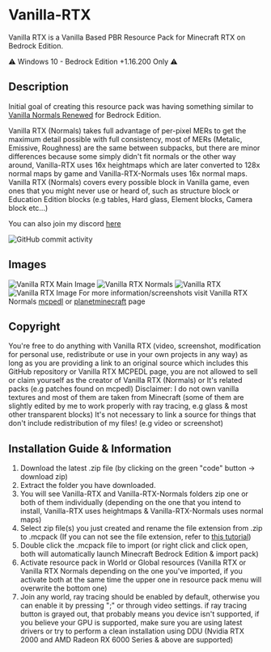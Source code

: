 # Vanilla-RTX

Vanilla RTX is a Vanilla Based PBR Resource Pack for Minecraft RTX on Bedrock Edition.

⚠️ Windows 10 - Bedrock Edition +1.16.200 Only ⚠️

## Description

Initial goal of creating this resource pack was having something similar to [Vanilla Normals Renewed](https://github.com/Poudingue/Vanilla-Normals-Renewed) for Bedrock Edition.

Vanilla RTX (Normals) takes full advantage of per-pixel MERs to get the maximum detail possible with full consistency, most of MERs (Metalic, Emissive, Roughness) are the same between subpacks, but there are minor differences because some simply didn't fit normals or the other way around, Vanilla-RTX uses 16x heightmaps which are later converted to 128x normal maps by game and Vanilla-RTX-Normals uses 16x normal maps.
Vanilla RTX (Normals) covers every possible block in Vanilla game, even ones that you might never use or heard of, such as structure block or Education Edition blocks (e.g tables, Hard glass, Element blocks, Camera block etc...)

You can also join my discord [here](https://discord.gg/A4wv4wwYud)

![GitHub commit activity](https://img.shields.io/github/commit-activity/m/CubeIR/Vanilla-RTX?style=flat-square)
## Images
![Vanilla RTX Main Image](https://user-images.githubusercontent.com/75272685/190976477-b8c8f269-1b93-429f-82b6-71aa072e63a6.png)
![Vanilla RTX Normals](https://user-images.githubusercontent.com/75272685/140548027-33e4783f-cbb5-4ec0-9e66-a7abd547ee6f.png)
![Vanilla RTX](https://user-images.githubusercontent.com/75272685/140548212-d68f6692-540a-47cc-87a4-1455dc8decc4.png)
![Vanilla RTX Image](https://user-images.githubusercontent.com/75272685/140548263-ce69c36d-e432-4f47-abd7-d8464b27d59f.png)
For more information/screenshots visit Vanilla RTX Normals [mcpedl](https://mcpedl.com/truly-vanilla-rtx/) or [planetminecraft](https://www.planetminecraft.com/texture-pack/vanilla-rtx-normals/) page

## Copyright
You're free to do anything with Vanilla RTX (video, screenshot, modification for personal use, redistribute or use in your own projects in any way) as long as you are providing a link to an original source which includes this GitHub repository or Vanilla RTX MCPEDL page, you are not allowed to sell or claim yourself as the creator of Vanilla RTX (Normals) or It's related packs (e.g patches found on mcpedl)
Disclaimer: I do not own vanilla textures and most of them are taken from Minecraft (some of them are slightly edited by me to work properly with ray tracing, e.g glass & most other transparent blocks)
It's not necessary to link a source for things that don't include redistribution of my files! (e.g video or screenshot)

## Installation Guide & Information
1. Download the latest .zip file (by clicking on the green "code" button -> download zip)
2. Extract the folder you have downloaded.
3. You will see Vanilla-RTX and Vanilla-RTX-Normals folders zip one or both of them individually (depending on the one that you intend to install, Vanilla-RTX uses heightmaps & Vanilla-RTX-Normals uses normal maps)
4. Select zip file(s) you just created and rename the file extension from .zip to .mcpack (If you can not see the file extension, refer to [this tutorial](https://www.wikihow.tech/Show-File-Extensions-on-Windows))
5. Double click the .mcpack file to import (or right click and click open, both will automatically launch Minecraft Bedrock Edition & import pack)
6. Activate resource pack in World or Global resources (Vanilla RTX or Vanilla RTX Normals depending on the one you've imported, if you activate both at the same time the upper one in resource pack menu will overwrite the bottom one)
7. Join any world, ray tracing should be enabled by default, otherwise you can enable it by pressing ";" or through video settings.
if ray tracing button is grayed out, that probably means you device isn't supported, if you believe your GPU is supported, make sure you are using latest drivers or try to perform a clean installation using DDU (Nvidia RTX 2000 and AMD Radeon RX 6000 Series & above are supported)
